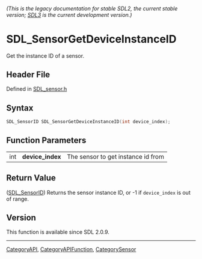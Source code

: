 ###### (This is the legacy documentation for stable SDL2, the current stable version; [SDL3](https://wiki.libsdl.org/SDL3/) is the current development version.)
# SDL_SensorGetDeviceInstanceID

Get the instance ID of a sensor.

## Header File

Defined in [SDL_sensor.h](https://github.com/libsdl-org/SDL/blob/SDL2/include/SDL_sensor.h)

## Syntax

```c
SDL_SensorID SDL_SensorGetDeviceInstanceID(int device_index);
```

## Function Parameters

|     |                  |                                    |
| --- | ---------------- | ---------------------------------- |
| int | **device_index** | The sensor to get instance id from |

## Return Value

([SDL_SensorID](SDL_SensorID)) Returns the sensor instance ID, or -1 if
`device_index` is out of range.

## Version

This function is available since SDL 2.0.9.

----
[CategoryAPI](CategoryAPI), [CategoryAPIFunction](CategoryAPIFunction), [CategorySensor](CategorySensor)

